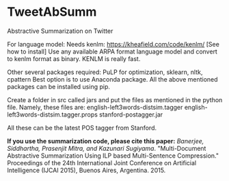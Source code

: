 # TweetAbSumm
Abstractive Summarization on Twitter

For language model:
Needs kenlm: https://kheafield.com/code/kenlm/ [See how to install]
Use any available ARPA format language model and convert to kenlm format as binary. KENLM is really fast. 

Other several packages required: PuLP for optimization, sklearn, nltk, cpattern
Best option is to use Anaconda package. All the above mentioned packages can be installed using pip.

Create a folder in src called jars and put the files as mentioned in the python file. Namely, these files are:
english-left3words-distsim.tagger
english-left3words-distsim.tagger.props
stanford-postagger.jar

All these can be the latest POS tagger from Stanford. 

**If you use the summarization code, please cite this paper:**
_Banerjee, Siddhartha, Prasenjit Mitra, and Kazunari Sugiyama_. "Multi-Document Abstractive Summarization Using ILP based Multi-Sentence Compression." Proceedings of the 24th International Joint Conference on Artificial Intelligence (IJCAI 2015), Buenos Aires, Argentina. 2015.
